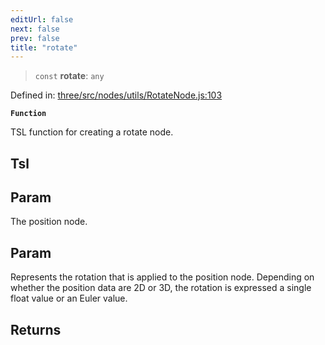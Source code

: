 ```yaml
---
editUrl: false
next: false
prev: false
title: "rotate"
---
```


> `const` **rotate**: `any`

Defined in: [three/src/nodes/utils/RotateNode.js:103](https://github.com/DefinitelyMaybe/three-i18n/blob/fa57b79433d1c349ffb23a78727299c8d4190136/three/src/nodes/utils/RotateNode.js#L103)

**`Function`**

TSL function for creating a rotate node.

## Tsl

## Param

The position node.

## Param

Represents the rotation that is applied to the position node. Depending
on whether the position data are 2D or 3D, the rotation is expressed a single float value or an Euler value.

## Returns
